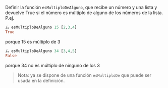 Definir la función `esMultiploDeAlguno`, que recibe un número y una lista y devuelve True 
si el número es múltiplo de alguno de los números de la lista. P.ej. 

```haskell
ム esMultiploDeAlguno 15 [2,3,4] 
True
```
porque 15 es múltiplo de 3 

```haskell
ム esMultiploDeAlguno 34 [3,4,5] 
False 
```

porque 34 no es múltiplo de ninguno de los 3 

> Nota: ya se dispone de una función `esMultiploDe` que puede ser usada en la definición.